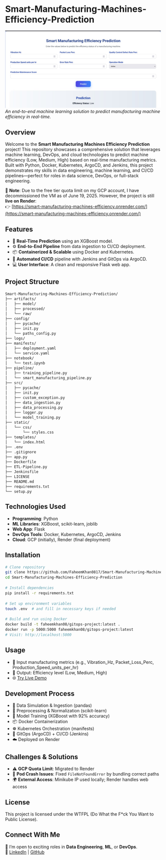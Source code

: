 # Smart-Manufacturing-Machines-Efficiency-Prediction

![Project Banner](static/Project.jpg)  
*An end-to-end machine learning solution to predict manufacturing machine efficiency in real-time.*

## Overview
Welcome to the **Smart Manufacturing Machines Efficiency Prediction** project! This repository showcases a comprehensive solution that leverages machine learning, DevOps, and cloud technologies to predict machine efficiency (Low, Medium, High) based on real-time manufacturing metrics. Built with Python, Docker, Kubernetes, ArgoCD, and Jenkins, this project demonstrates my skills in data engineering, machine learning, and CI/CD pipelines—perfect for roles in data science, DevOps, or full-stack engineering.

🚨 **Note**: Due to the free tier quota limit on my GCP account, I have decommissioned the VM as of June 19, 2025. However, the project is still **live on Render**:  
👉 [https://smart-manufacturing-machines-efficiency.onrender.com/](https://smart-manufacturing-machines-efficiency.onrender.com/)

## Features
- 🔁 **Real-Time Prediction** using an XGBoost model.
- ⚙️ **End-to-End Pipeline** from data ingestion to CI/CD deployment.
- 📦 **Containerized & Scalable** using Docker and Kubernetes.
- 🚀 **Automated CI/CD** pipeline with Jenkins and GitOps via ArgoCD.
- 💻 **User Interface**: A clean and responsive Flask web app.

## Project Structure
```
Smart-Manufacturing-Machines-Efficiency-Prediction/
├── artifacts/
│   ├── model/
│   ├── processed/
│   └── raw/
├── config/
│   ├── pycache/
│   ├── init.py
│   └── paths_config.py
├── logs/
├── manifests/
│   ├── deployment.yaml
│   └── service.yaml
├── notebook/
│   └── test.ipynb
├── pipeline/
│   ├── training_pipeline.py
│   └── smart_manufacturing_pipeline.py
├── src/
│   ├── pycache/
│   ├── init.py
│   ├── custom_exception.py
│   ├── data_ingestion.py
│   ├── data_processing.py
│   ├── logger.py
│   └── model_training.py
├── static/
│   └── css/
│       └── styles.css
├── templates/
│   └── index.html
├── .env
├── .gitignore
├── app.py
├── Dockerfile
├── ETL-Pipeline.py
├── Jenkinsfile
├── LICENSE
├── README.md
├── requirements.txt
└── setup.py
```

## Technologies Used
- **Programming**: Python
- **ML Libraries**: XGBoost, scikit-learn, joblib
- **Web App**: Flask
- **DevOps Tools**: Docker, Kubernetes, ArgoCD, Jenkins
- **Cloud**: GCP (initially), Render (final deployment)

## Installation
```bash
# Clone repository
git clone https://github.com/FaheemKhan0817/Smart-Manufacturing-Machines-Efficiency-Prediction.git
cd Smart-Manufacturing-Machines-Efficiency-Prediction

# Install dependencies
pip install -r requirements.txt

# Set up environment variables
touch .env  # and fill in necessary keys if needed

# Build and run using Docker
docker build -t faheemkhan08/gitops-project:latest .
docker run -p 5000:5000 faheemkhan08/gitops-project:latest
# Visit: http://localhost:5000
```

## Usage
- 🔢 Input manufacturing metrics (e.g., Vibration_Hz, Packet_Loss_Perc, Production_Speed_units_per_hr)
- 🎯 Output: Efficiency level (Low, Medium, High)
- 🌐 [Try Live Demo](https://smart-manufacturing-machines-efficiency.onrender.com/)

## Development Process
- 🧠 Data Simulation & Ingestion (pandas)
- 🧼 Preprocessing & Normalization (scikit-learn)
- 🤖 Model Training (XGBoost with 92% accuracy)
- 📦 Docker Containerization
- ☸️ Kubernetes Orchestration (manifests)
- 🔁 GitOps (ArgoCD) + CI/CD (Jenkins)
- ☁️ Deployed on Render

## Challenges & Solutions
- ⚠️ **GCP Quota Limit**: Migrated to Render
- 🧾 **Pod Crash Issues**: Fixed `FileNotFoundError` by bundling correct paths
- 🌍 **External Access**: Minikube IP used locally; Render handles web access

## License
This project is licensed under the WTFPL (Do What the F*ck You Want to Public License).

## Connect With Me
🚀 I’m open to exciting roles in **Data Engineering**, **ML**, or **DevOps**.  
🔗 [LinkedIn](https://linkedin.com/in/faheemkhanml) | [GitHub](https://github.com/FaheemKhan0817)
